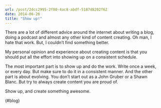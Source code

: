 ```yaml
---
url: /post/2dcc2995-2f80-4ac8-abdf-5187d8202f62
date: 2014-06-26
title: "Show up!"
---
```


There are a lot of different advice around the internet about writing a blog, doing a podcast and almost any other kind of content creating. Oh man, I hate that work. But, I couldn&#8217;t find something better.



My personal opinion and experience about creating content is that you should put all the effort into showing up on a consistent schedule.



The most important part is to show up and do the work. Write once a week, or every day. But make sure to do it in a consistent manner. And the other part is about evolving. You don&#8217;t start out as a John Gruber or a Shawn Blanc. But try to always create content you are proud of.



Show up, and create something awesome.



(#blog)